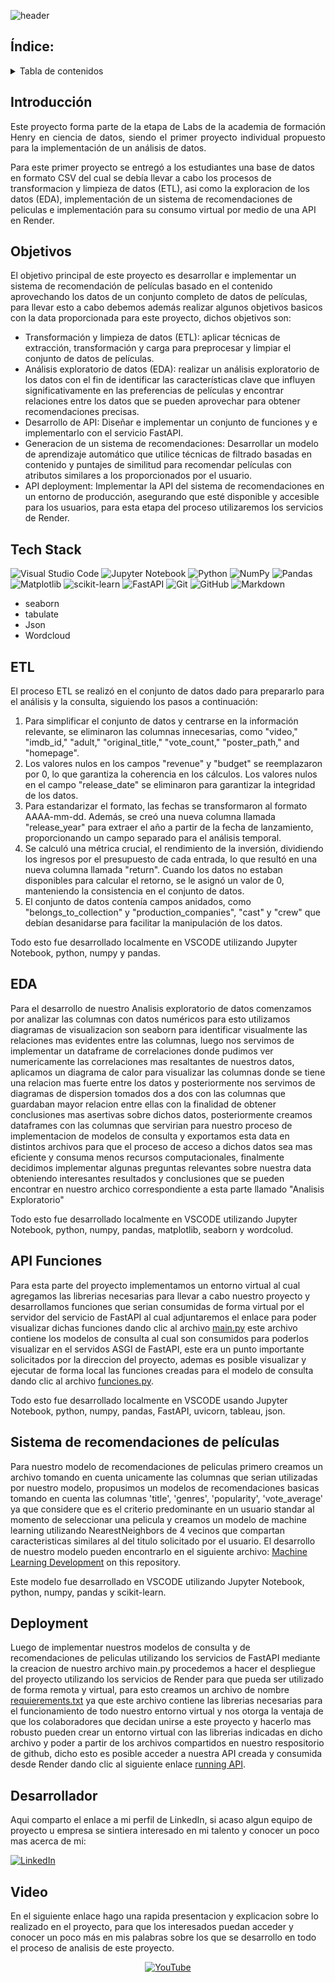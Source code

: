 ![header](https://connectjaya.com/wp-content/uploads/2021/07/Slide1.jpg)

## Índice:
<!-- TABLA DE CONTENIDOS -->
<details>
  <summary>Tabla de contenidos</summary>
  <ol>
    <li><a href="#Índice">Indice</a></li>
    <li><a href="#Introducción">Introducción</a></li>
    <li><a href="#Objetivos">Objectivo</a></li>
    <li><a href="#Tech Stack">Tecnologías utilizadas</a></li>
    <li><a href="#ETL">ETL</a></li>
    <li><a href="#EDA">EDA</a></li>
    <li><a href="#API Funtiones">API Funciones</a></li>
    <li><a href="#Sistema de recomendaciones">Sistema de recomendaciones</a></li>
    <li><a href="#Deployment">Deployment</a></li>
    <li><a href="#Video">Video resumen del proyecto</a></li>
    <li><a href="#Desarrollador">Desarrollador del proyecto</a></li>
  </ol>
</details>

## Introducción 
<p align="justify">
Este proyecto forma parte de la etapa de Labs de la academia de formación Henry en ciencia de datos, siendo el primer proyecto individual propuesto para la implementación de un análisis de datos. </br>

Para este primer proyecto se entregó a los estudiantes una base de datos en formato CSV del cual se debía llevar a cabo los procesos de transformacion y limpieza de datos (ETL), asi como la exploracion de los datos (EDA), implementación de un sistema de recomendaciones de peliculas e implementación para su consumo virtual por medio de una API en Render.
</p>

## Objetivos
El objetivo principal de este proyecto es desarrollar e implementar un sistema de recomendación de películas basado en el contenido aprovechando los datos de un conjunto completo de datos de películas, para llevar esto a cabo debemos además realizar algunos objetivos basicos con la data proporcionada para este proyecto, dichos objetivos son:
- Transformación y limpieza de datos (ETL): aplicar técnicas de extracción, transformación y carga para preprocesar y limpiar el conjunto de datos de películas.
- Análisis exploratorio de datos (EDA): realizar un análisis exploratorio de los datos con el fin de identificar las características clave que influyen significativamente en las preferencias de películas y encontrar relaciones entre los datos que se pueden aprovechar para obtener recomendaciones precisas.
- Desarrollo de API: Diseñar e implementar un conjunto de funciones y e implementarlo con el servicio FastAPI.
- Generacion de un sistema de recomendaciones: Desarrollar un modelo de aprendizaje automático que utilice técnicas de filtrado basadas en contenido y puntajes de similitud para recomendar películas con atributos similares a los proporcionados por el usuario.
- API deployment: Implementar la API del sistema de recomendaciones en un entorno de producción, asegurando que esté disponible y accesible para los usuarios, para esta etapa del proceso utilizaremos los servicios de Render.

## Tech Stack
![Visual Studio Code](https://img.shields.io/badge/Visual%20Studio%20Code-0078d7.svg?style=for-the-badge&logo=visual-studio-code&logoColor=white)
![Jupyter Notebook](https://img.shields.io/badge/jupyter-%23FA0F00.svg?style=for-the-badge&logo=jupyter&logoColor=white)
![Python](https://img.shields.io/badge/python-3670A0?style=for-the-badge&logo=python&logoColor=ffdd54)
![NumPy](https://img.shields.io/badge/numpy-%23013243.svg?style=for-the-badge&logo=numpy&logoColor=white)
![Pandas](https://img.shields.io/badge/pandas-%23150458.svg?style=for-the-badge&logo=pandas&logoColor=white)
![Matplotlib](https://img.shields.io/badge/Matplotlib-%23ffffff.svg?style=for-the-badge&logo=Matplotlib&logoColor=black)
![scikit-learn](https://img.shields.io/badge/scikit--learn-%23F7931E.svg?style=for-the-badge&logo=scikit-learn&logoColor=white)
![FastAPI](https://img.shields.io/badge/FastAPI-005571?style=for-the-badge&logo=fastapi)
![Git](https://img.shields.io/badge/git-%23F05033.svg?style=for-the-badge&logo=git&logoColor=white)
![GitHub](https://img.shields.io/badge/github-%23121011.svg?style=for-the-badge&logo=github&logoColor=white)
![Markdown](https://img.shields.io/badge/markdown-%23000000.svg?style=for-the-badge&logo=markdown&logoColor=white)

- seaborn 
- tabulate
- Json
- Wordcloud

## ETL
El proceso ETL se realizó en el conjunto de datos dado para prepararlo para el análisis y la consulta, siguiendo los pasos a continuación:
1. Para simplificar el conjunto de datos y centrarse en la información relevante, se eliminaron las columnas innecesarias, como "video," "imdb_id," "adult," "original_title," "vote_count," "poster_path," and "homepage".
2. Los valores nulos en los campos "revenue" y "budget" se reemplazaron por 0, lo que garantiza la coherencia en los cálculos. Los valores nulos en el campo "release_date" se eliminaron para garantizar la integridad de los datos.
3. Para estandarizar el formato, las fechas se transformaron al formato AAAA-mm-dd. Además, se creó una nueva columna llamada "release_year" para extraer el año a partir de la fecha de lanzamiento, proporcionando un campo separado para el análisis temporal.
4. Se calculó una métrica crucial, el rendimiento de la inversión, dividiendo los ingresos por el presupuesto de cada entrada, lo que resultó en una nueva columna llamada "return". Cuando los datos no estaban disponibles para calcular el retorno, se le asignó un valor de 0, manteniendo la consistencia en el conjunto de datos.
5. El conjunto de datos contenía campos anidados, como "belongs_to_collection" y "production_companies", "cast" y "crew" que debían desanidarse para facilitar la manipulación de los datos.

Todo esto fue desarrollado localmente en VSCODE utilizando Jupyter Notebook, python, numpy y pandas.

## EDA
Para el desarrollo de nuestro Analisis exploratorio de datos comenzamos por analizar las columnas con datos numéricos para esto utilizamos diagramas de visualizacion son seaborn para identificar visualmente las relaciones mas evidentes entre las columnas, luego nos servimos de implementar un dataframe de correlaciones donde pudimos ver numericamente las correlaciones mas resaltantes de nuestros datos, aplicamos un diagrama de calor para visualizar las columnas donde se tiene una relacion mas fuerte entre los datos y posteriormente nos servimos de diagramas de dispersion tomados dos a dos con las columnas que guardaban mayor relacion entre ellas con la finalidad de obtener conclusiones mas asertivas sobre dichos datos, posteriormente creamos dataframes con las columnas que servirian para nuestro proceso de implementacion de modelos de consulta y exportamos esta data en distintos archivos para que el proceso de acceso a dichos datos sea mas eficiente y consuma menos recursos computacionales, finalmente decidimos implementar algunas preguntas relevantes sobre nuestra data obteniendo interesantes resultados y conclusiones que se pueden encontrar en nuestro archico correspondiente a esta parte llamado "Analisis Exploratorio"

Todo esto fue desarrollado localmente en VSCODE utilizando Jupyter Notebook, python, numpy, pandas, matplotlib, seaborn y wordcolud.

## API Funciones
Para esta parte del proyecto implementamos un entorno virtual al cual agregamos las librerias necesarias para llevar a cabo nuestro proyecto y desarrollamos funciones que serian consumidas de forma virtual por el servidor del servicio de FastAPI al cual adjuntaremos el enlace para poder visualizar dichas funciones dando clic al archivo [main.py](https://github.com/LuisHV16/Proyecto-MLOps-Engineer-sobre-un-sistema-de-recomendaciones-de-peliculas/blob/main/main.py) este archivo contiene los modelos de consulta al cual son consumidos para poderlos visualizar en el servidos ASGI de FastAPI, este era un punto importante solicitados por la direccion del proyecto, ademas es posible visualizar y ejecutar de forma local las funciones creadas para el modelo de consulta dando clic al archivo [funciones.py](https://github.com/LuisHV16/Proyecto-MLOps-Engineer-sobre-un-sistema-de-recomendaciones-de-peliculas/blob/main/Modelos%20de%20Consulta.ipynb). 

Todo esto fue desarrollado localmente en VSCODE usando Jupyter Notebook, python, numpy, pandas, FastAPI, uvicorn, tableau, json.

## Sistema de recomendaciones de películas
Para nuestro modelo de recomendaciones de peliculas primero creamos un archivo tomando en cuenta unicamente las columnas que serian utilizadas por nuestro modelo, propusimos un modelos de recomendaciones basicas tomando en cuenta las columnas 'title', 'genres', 'popularity', 'vote_average' ya que considere que es el criterio predominante en un usuario standar al momento de seleccionar una pelicula y creamos un modelo de machine learning utilizando NearestNeighbors de 4 vecinos que compartan caracteristicas similares al del titulo solicitado por el usuario. El desarrollo de nuestro modelo pueden encontrarlo en el siguiente archivo: [Machine Learning Development](https://github.com/LuisHV16/Proyecto-MLOps-Engineer-sobre-un-sistema-de-recomendaciones-de-peliculas/blob/main/Modelo%20de%20ML.ipynb) on this repository.

Este modelo fue desarrollado en VSCODE utilizando Jupyter Notebook, python, numpy, pandas y scikit-learn.

## Deployment
Luego de implementar nuestros modelos de consulta y de recomendaciones de peliculas utilizando los servicios de FastAPI mediante la creacion de nuestro archivo main.py procedemos a hacer el despliegue del proyecto utilizando los servicios de Render para que pueda ser utilizado de forma remota y virtual, para esto creamos un archivo de nombre [requierements.txt](https://github.com/LuisHV16/Proyecto-MLOps-Engineer-sobre-un-sistema-de-recomendaciones-de-peliculas/blob/main/requirements.txt) ya que este archivo contiene las librerias necesarias para el funcionamiento de todo nuestro entorno virtual y nos otorga la ventaja de que los colaboradores que decidan unirse a este proyecto y hacerlo mas robusto pueden crear un entorno virtual con las librerias indicadas en dicho archivo y poder a partir de los archivos compartidos en nuestro respositorio de github, dicho esto es posible acceder a nuestra API creada y consumida desde Render dando clic al siguiente enlace [running API](https://proyecto-mlops-engineer-sobre-un-sistema.onrender.com/docs).  

## Desarrollador

Aqui comparto el enlace a mi perfil de LinkedIn, si acaso algun equipo de proyecto u empresa se sintiera interesado en mi talento y conocer un poco mas acerca de mi: </br>

[![LinkedIn](https://img.shields.io/badge/linkedin-%230077B5.svg?style=for-the-badge&logo=linkedin&logoColor=white)](https://www.linkedin.com/in/luis-arturo-huerto-valentin-1334811a5/)

</div>

## Video
En el siguiente enlace hago una rapida presentacion y explicacion sobre lo realizado en el proyecto, para que los interesados puedan acceder y conocer un poco más en mis palabras sobre los que se desarrollo en todo el proceso de analisis de este proyecto.

<div align="center">
  
[![YouTube](https://img.shields.io/badge/YouTube-%23FF0000.svg?style=for-the-badge&logo=YouTube&logoColor=white)](https://www.youtube.com)
  
</div>